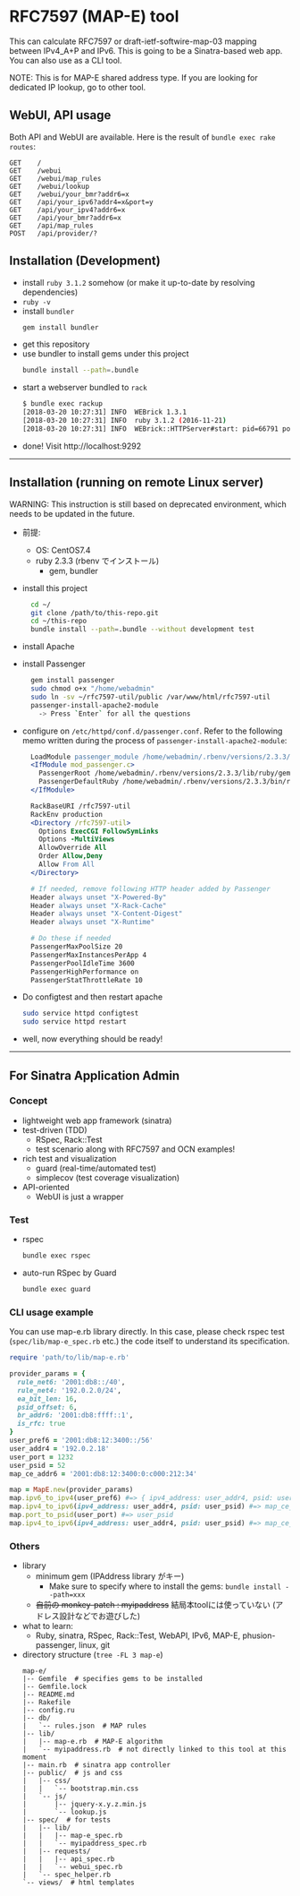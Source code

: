 # RFC7597 (MAP-E) tool
This can calculate RFC7597 or draft-ietf-softwire-map-03 mapping between IPv4_A+P and IPv6.  This is going to be a Sinatra-based web app.  You can also use as a CLI tool.

NOTE: This is for MAP-E shared address type.  If you are looking for dedicated IP lookup, go to other tool.

## WebUI, API usage
Both API and WebUI are available.
Here is the result of `bundle exec rake routes`:
```
GET    /
GET    /webui
GET    /webui/map_rules
GET    /webui/lookup
GET    /webui/your_bmr?addr6=x
GET    /api/your_ipv6?addr4=x&port=y
GET    /api/your_ipv4?addr6=x
GET    /api/your_bmr?addr6=x
GET    /api/map_rules
POST   /api/provider/?
```

## Installation (Development)
- install `ruby 3.1.2` somehow (or make it up-to-date by resolving dependencies)
- `ruby -v`
- install `bundler`
  ```sh
  gem install bundler
  ```
- get this repository
- use bundler to install gems under this project
  ```sh
  bundle install --path=.bundle
  ```
- start a webserver bundled to `rack`
  ```sh
  $ bundle exec rackup
  [2018-03-20 10:27:31] INFO  WEBrick 1.3.1
  [2018-03-20 10:27:31] INFO  ruby 3.1.2 (2016-11-21)
  [2018-03-20 10:27:31] INFO  WEBrick::HTTPServer#start: pid=66791 port=9292
  ```
- done!  Visit http://localhost:9292

---

## Installation (running on remote Linux server)

WARNING: This instruction is still based on deprecated environment, which needs to be updated in the future.

- 前提:
  - OS: CentOS7.4
  - ruby 2.3.3 (rbenv でインストール)
    - gem, bundler

- install this project
  ```sh
    cd ~/
    git clone /path/to/this-repo.git
    cd ~/this-repo
    bundle install --path=.bundle --without development test
  ```
- install Apache
- install Passenger
  ```sh
    gem install passenger
    sudo chmod o+x "/home/webadmin"
    sudo ln -sv ~/rfc7597-util/public /var/www/html/rfc7597-util
    passenger-install-apache2-module
      -> Press `Enter` for all the questions
  ```
- configure on `/etc/httpd/conf.d/passenger.conf`. Refer to the following memo written during the process of `passenger-install-apache2-module`:
  ```apache
    LoadModule passenger_module /home/webadmin/.rbenv/versions/2.3.3/lib/ruby/gems/2.3.0/gems/passenger-5.2.1/buildout/apache2/mod_passenger.so
    <IfModule mod_passenger.c>
      PassengerRoot /home/webadmin/.rbenv/versions/2.3.3/lib/ruby/gems/2.3.0/gems/passenger-5.2.1
      PassengerDefaultRuby /home/webadmin/.rbenv/versions/2.3.3/bin/ruby
    </IfModule>

    RackBaseURI /rfc7597-util
    RackEnv production
    <Directory /rfc7597-util>
      Options ExecCGI FollowSymLinks
      Options -MultiViews
      AllowOverride All
      Order Allow,Deny
      Allow From All
    </Directory>

    # If needed, remove following HTTP header added by Passenger
    Header always unset "X-Powered-By"
    Header always unset "X-Rack-Cache"
    Header always unset "X-Content-Digest"
    Header always unset "X-Runtime"

    # Do these if needed
    PassengerMaxPoolSize 20
    PassengerMaxInstancesPerApp 4
    PassengerPoolIdleTime 3600
    PassengerHighPerformance on
    PassengerStatThrottleRate 10
  ```

- Do configtest and then restart apache
  ```sh
  sudo service httpd configtest
  sudo service httpd restart
  ```

- well, now everything should be ready!

---

## For Sinatra Application Admin
### Concept
- lightweight web app framework (sinatra)
- test-driven (TDD)
  - RSpec, Rack::Test
  - test scenario along with RFC7597 and OCN examples!
- rich test and visualization
  - guard (real-time/automated test)
  - simplecov (test coverage visualization)
- API-oriented
  - WebUI is just a wrapper

### Test
- rspec
  ```sh
  bundle exec rspec
  ```

- auto-run RSpec by Guard
  ```sh
  bundle exec guard
  ```

### CLI usage example
You can use map-e.rb library directly. In this case, please check rspec test (`spec/lib/map-e_spec.rb` etc.) the code itself to understand its specification.
  ```ruby
  require 'path/to/lib/map-e.rb'

  provider_params = {
    rule_net6: '2001:db8::/40',
    rule_net4: '192.0.2.0/24',
    ea_bit_len: 16,
    psid_offset: 6,
    br_addr6: '2001:db8:ffff::1',
    is_rfc: true
  }
  user_pref6 = '2001:db8:12:3400::/56'
  user_addr4 = '192.0.2.18'
  user_port = 1232
  user_psid = 52
  map_ce_addr6 = '2001:db8:12:3400:0:c000:212:34'

  map = MapE.new(provider_params)
  map.ipv6_to_ipv4(user_pref6) #=> { ipv4_address: user_addr4, psid: user_psid }
  map.ipv4_to_ipv6(ipv4_address: user_addr4, psid: user_psid) #=> map_ce_addr6
  map.port_to_psid(user_port) #=> user_psid
  map.ipv4_to_ipv6(ipv4_address: user_addr4, psid: user_psid) #=> map_ce_addr6
  ```

### Others
- library
  - minimum gem (IPAddress library がキー)
    - Make sure to specify where to install the gems: `bundle install --path=xxx`
  - ~~自前の monkey-patch : myipaddress~~ 結局本toolには使っていない (アドレス設計などでお遊びした)
- what to learn:
  - Ruby, sinatra, RSpec, Rack::Test, WebAPI, IPv6, MAP-E, phusion-passenger, linux, git
- directory structure (`tree -FL 3 map-e`)
  ```
  map-e/
  |-- Gemfile  # specifies gems to be installed
  |-- Gemfile.lock
  |-- README.md
  |-- Rakefile
  |-- config.ru
  |-- db/
  |   `-- rules.json  # MAP rules
  |-- lib/
  |   |-- map-e.rb  # MAP-E algorithm
  |   `-- myipaddress.rb  # not directly linked to this tool at this moment
  |-- main.rb  # sinatra app controller
  |-- public/  # js and css
  |   |-- css/
  |   |   `-- bootstrap.min.css
  |   `-- js/
  |       |-- jquery-x.y.z.min.js
  |       `-- lookup.js
  |-- spec/  # for tests
  |   |-- lib/
  |   |   |-- map-e_spec.rb
  |   |   `-- myipaddress_spec.rb
  |   |-- requests/
  |   |   |-- api_spec.rb
  |   |   `-- webui_spec.rb
  |   `-- spec_helper.rb
  `-- views/  # html templates
  ```
